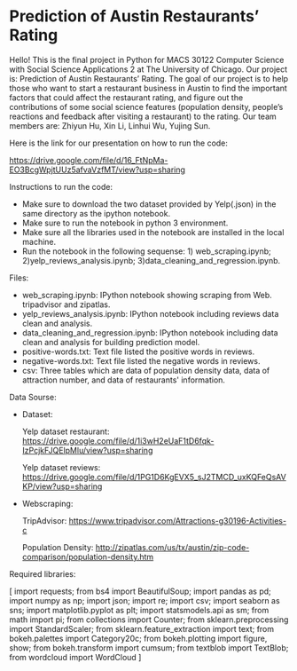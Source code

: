 # Prediction of Austin Restaurants’ Rating


Hello! This is the final project in Python for MACS 30122 Computer Science with Social Science Applications 2 at The University of Chicago. Our project is: Prediction of Austin Restaurants’ Rating. The goal of our project is to help those who want to start a restaurant business in Austin to find the important factors that could affect the restaurant rating, and figure out the contributions of some social science features (population density, people’s reactions and feedback after visiting a restaurant) to the rating. Our team members are: Zhiyun Hu, Xin Li, Linhui Wu, Yujing Sun.

Here is the link for our presentation on how to run the code: 

https://drive.google.com/file/d/16_FtNpMa-EO3BcgWpjtUUz5afvaVzfMT/view?usp=sharing


Instructions to run the code:

- Make sure to download the two dataset provided by Yelp(.json) in the same directory as the ipython notebook.     
- Make sure to run the notebook in python 3 environment. 
- Make sure all the libraries used in the notebook are installed in the local machine.     
- Run the notebook in the following sequense: 1) web_scraping.ipynb; 2)yelp_reviews_analysis.ipynb; 3)data_cleaning_and_regression.ipynb.


Files:

- web_scraping.ipynb: IPython notebook showing scraping from Web. tripadvisor and zipatlas.     
- yelp_reviews_analysis.ipynb: IPython notebook including reviews data clean and analysis.      
- data_cleaning_and_regression.ipynb: IPython notebook including data clean and analysis for building prediction model.
- positive-words.txt: Text file listed the positive words in reviews.
- negative-words.txt: Text file listed the negative words in reviews.
- csv: Three tables which are data of population density data, data of attraction number, and data of restaurants' information. 


Data Sourse:

- Dataset:
  
    Yelp dataset restaurant: https://drive.google.com/file/d/1i3wH2eUaF1tD6fqk-IzPcjkFJQElpMlu/view?usp=sharing
    
    Yelp dataset reviews: https://drive.google.com/file/d/1PG1D6KgEVX5_sJ2TMCD_uxKQFeQsAVKP/view?usp=sharing
    
- Webscraping:
  
    TripAdvisor: https://www.tripadvisor.com/Attractions-g30196-Activities-c
    
    Population Density: http://zipatlas.com/us/tx/austin/zip-code-comparison/population-density.htm



Required libraries:

  [ import requests; from bs4 import BeautifulSoup; import pandas as pd; import numpy as np; import json; import re; import csv; import seaborn as sns; import matplotlib.pyplot as plt; import statsmodels.api as sm; from math import pi; from collections import Counter; from sklearn.preprocessing import StandardScaler; from sklearn.feature_extraction import text; from bokeh.palettes import Category20c; from bokeh.plotting import figure, show; from bokeh.transform import cumsum; from textblob import TextBlob; from wordcloud import WordCloud ]
  
